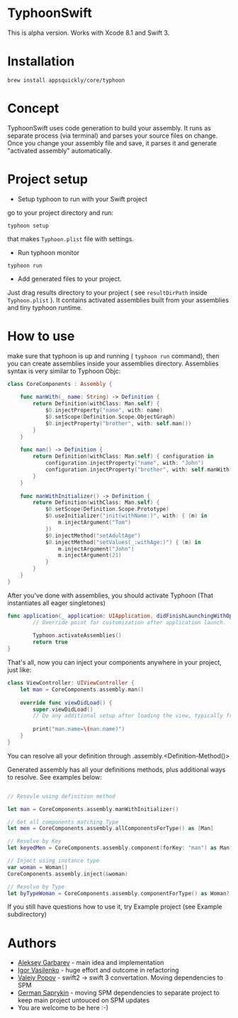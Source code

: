 # TyphoonSwift

This is alpha version. Works with Xcode 8.1 and Swift 3.


# Installation

```
brew install appsquickly/core/typhoon
```

# Concept

TyphoonSwift uses code generation to build your assembly. It runs as separate process (via terminal) and parses your source files on change. Once you change your assembly file and save, it parses it and generate "activated assembly" automatically.


# Project setup

- Setup typhoon to run with your Swift project

go to your project directory and run:

```
typhoon setup
```

that makes `Typhoon.plist` file with settings.

- Run typhoon monitor

```
typhoon run
```

- Add generated files to your project.

Just drag results directory to your project ( see `resultDirPath` inside `Typhoon.plist` ). It contains activated assemblies built from your assemblies and tiny typhoon runtime.

# How to use

make sure that typhoon is up and running ( `typhoon run` command), then you can create assemblies inside your assemblies directory.
Assemblies syntax is very similar to Typhoon Objc:

```swift
class CoreComponents : Assembly {
        
    func manWith(_ name: String) -> Definition {
        return Definition(withClass: Man.self) {
            $0.injectProperty("name", with: name)
            $0.setScope(Definition.Scope.ObjectGraph)
            $0.injectProperty("brother", with: self.man())
        }
    }
    
    func man() -> Definition {
        return Definition(withClass: Man.self) { configuration in
            configuration.injectProperty("name", with: "John")
            configuration.injectProperty("brother", with: self.manWith("Alex"))
        }
    }
 
    func manWithInitializer() -> Definition {
        return Definition(withClass: Man.self) {
            $0.setScope(Definition.Scope.Prototype)
            $0.useInitializer("init(withName:)", with: { (m) in
                m.injectArgument("Tom")
            })
            $0.injectMethod("setAdultAge")
            $0.injectMethod("setValues(_:withAge:)") { (m) in
                m.injectArgument("John")
                m.injectArgument(21)
            }
        }
    }
}
```

After you've done with assemblies, you should activate Typhoon (That instantiates all eager singletones)

```swift
func application(_ application: UIApplication, didFinishLaunchingWithOptions launchOptions: [UIApplicationLaunchOptionsKey: Any]?) -> Bool {
        // Override point for customization after application launch.
        
        Typhoon.activateAssemblies()
        return true
}
```

That's all, now you can inject your components anywhere in your project, just like:

```swift
class ViewController: UIViewController {
    let man = CoreComponents.assembly.man()   
    
    override func viewDidLoad() {
        super.viewDidLoad()
        // Do any additional setup after loading the view, typically from a nib.
        
        print("man.name=\(man.name)")
    }
}
```

You can resolve all your definition through
<Assembly-Class>.assembly.<Definition-Method()>

Generated assembly has all your definitions methods, plus additional ways to resolve.
See examples below:

```swift

// Resovle using definition method

let man = CoreComponents.assembly.manWithInitializer()

// Get all components matching Type
let men = CoreComponents.assembly.allComponentsForType() as [Man]

// Resolve by Key
let keyedMen = CoreComponents.assembly.component(forKey: "man") as Man?

// Inject using instance type
var woman = Woman()
CoreComponents.assembly.inject(&woman)

// Resolve by Type
let byTypeWoman = CoreComponents.assembly.componentForType() as Woman?

```

If you still have questions how to use it, try Example project (see Example subdirectory)

# Authors


- [Aleksey Garbarev](https://github.com/alexgarbarev) - main idea and implementation
- [Igor Vasilenko](https://github.com/vasilenkoigor) - huge effort and outcome in refactoring
- [Valeiy Popov](https://github.com/complexityclass) - swift2 -> swift 3 convertation. Moving dependencies to SPM
- [German Saprykin](https://github.com/mogol) - moving SPM dependencies to separate project to keep main project untouced on SPM updates
- You are welcome to be here :-)



